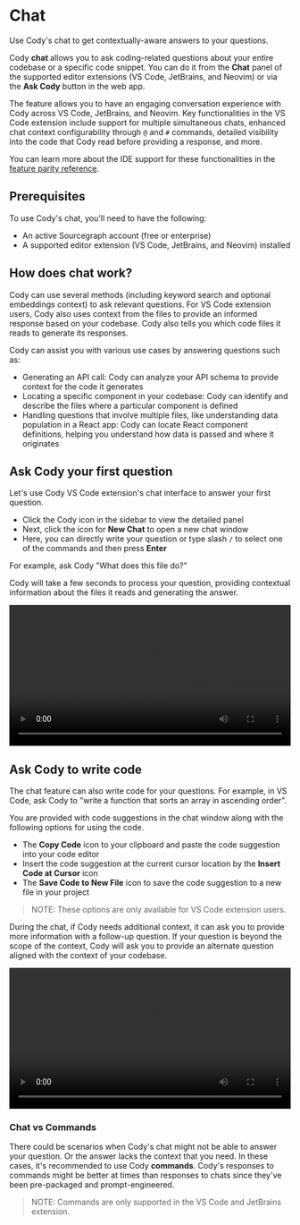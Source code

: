 # Chat

<p class="subtitle">Use Cody's chat to get contextually-aware answers to your questions.</p>

Cody **chat** allows you to ask coding-related questions about your entire codebase or a specific code snippet. You can do it from the **Chat** panel of the supported editor extensions (VS Code, JetBrains, and Neovim) or via the **Ask Cody** button in the web app.

The feature allows you to have an engaging conversation experience with Cody across VS Code, JetBrains, and Neovim. Key functionalities in the VS Code extension include support for multiple simultaneous chats, enhanced chat context configurability through `@` and `#` commands, detailed visibility into the code that Cody read before providing a response, and more.

You can learn more about the IDE support for these functionalities in the [feature parity reference](./../feature-reference.md#chat).

## Prerequisites

To use Cody's chat, you'll need to have the following:

- An active Sourcegraph account (free or enterprise)
- A supported editor extension (VS Code, JetBrains, and Neovim) installed

## How does chat work?

Cody can use several methods (including keyword search and optional embeddings context) to ask relevant questions. For VS Code extension users, Cody also uses context from the files to provide an informed response based on your codebase. Cody also tells you which code files it reads to generate its responses.

Cody can assist you with various use cases by answering questions such as:

- Generating an API call: Cody can analyze your API schema to provide context for the code it generates
- Locating a specific component in your codebase: Cody can identify and describe the files where a particular component is defined
- Handling questions that involve multiple files, like understanding data population in a React app: Cody can locate React component definitions, helping you understand how data is passed and where it originates

## Ask Cody your first question

Let's use Cody VS Code extension's chat interface to answer your first question.

- Click the Cody icon in the sidebar to view the detailed panel
- Next, click the icon for **New Chat** to open a new chat window
- Here, you can directly write your question or type slash `/` to select one of the commands and then press **Enter**

For example, ask Cody "What does this file do?"

Cody will take a few seconds to process your question, providing contextual information about the files it reads and generating the answer.

<video width="1920" height="1080" loop playsinline controls style="width: 100%; height: auto; max-width: 50rem">
  <source src="https://storage.googleapis.com/sourcegraph-assets/Docs/Media/ask-cody-question.mp4" type="video/mp4">
</video>

## Ask Cody to write code

The chat feature can also write code for your questions. For example, in VS Code, ask Cody to "write a function that sorts an array in ascending order".

You are provided with code suggestions in the chat window along with the following options for using the code.

- The **Copy Code** icon to your clipboard and paste the code suggestion into your code editor
- Insert the code suggestion at the current cursor location by the **Insert Code at Cursor** icon
- The **Save Code to New File** icon to save the code suggestion to a new file in your project

>NOTE: These options are only available for VS Code extension users.

During the chat, if Cody needs additional context, it can ask you to provide more information with a follow-up question. If your question is beyond the scope of the context, Cody will ask you to provide an alternate question aligned with the context of your codebase.

<video width="1920" height="1080" loop playsinline controls style="width: 100%; height: auto; max-width: 50rem">
  <source src="https://storage.googleapis.com/sourcegraph-assets/Docs/Media/cody-write-code.mp4" type="video/mp4">
</video>

### Chat vs Commands

There could be scenarios when Cody's chat might not be able to answer your question. Or the answer lacks the context that you need. In these cases, it's recommended to use Cody **commands**. Cody's responses to commands might be better at times than responses to chats since they've been pre-packaged and prompt-engineered.

> NOTE: Commands are only supported in the VS Code and JetBrains extension.
